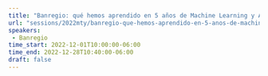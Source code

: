 ```yaml
---
title: "Banregio: qué hemos aprendido en 5 años de Machine Learning y Artificial Intelligence?"
url: "sessions/2022mty/banregio-que-hemos-aprendido-en-5-anos-de-machine-learning-y-artificial-intelligence"
speakers:
 - Banregio
time_start: 2022-12-01T10:00:00-06:00
time_end: 2022-12-28T10:40:00-06:00
draft: false
---
```


